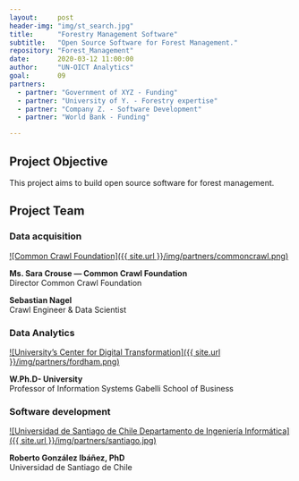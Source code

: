 ```yaml
---
layout:     post
header-img: "img/st_search.jpg"
title:      "Forestry Management Software"
subtitle:   "Open Source Software for Forest Management."
repository: "Forest_Management"
date:       2020-03-12 11:00:00
author:     "UN-OICT Analytics"
goal:		09
partners:  
  - partner: "Government of XYZ - Funding"
  - partner: "University of Y. - Forestry expertise"
  - partner: "Company Z. - Software Development"
  - partner: "World Bank - Funding"

---
```

Project Objective
------------
This project aims to build open source software for forest management. 

Project Team
------------

### Data acquisition
[![Common Crawl Foundation]({{ site.url }}/img/partners/commoncrawl.png)](http://commoncrawl.org/)

**Ms. Sara Crouse — Common Crawl Foundation**  
Director Common Crawl Foundation

**Sebastian Nagel**  
Crawl Engineer & Data Scientist

### Data Analytics
[![University’s Center for Digital Transformation]({{ site.url }}/img/partners/fordham.png)](http://fordhamcdt.org)

**W.Ph.D- University**  
Professor of Information Systems 
Gabelli School of Business

### Software development
[![Universidad de Santiago de Chile Departamento de Ingeniería Informática]({{ site.url }}/img/partners/santiago.jpg)](http://interaction.informatica.usach.cl/)

**Roberto González Ibáñez, PhD**  
Universidad de Santiago de Chile  
